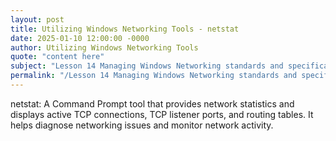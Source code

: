 ```yaml
---
layout: post
title: Utilizing Windows Networking Tools - netstat
date: 2025-01-10 12:00:00 -0000
author: Utilizing Windows Networking Tools
quote: "content here"
subject: "Lesson 14 Managing Windows Networking standards and specifications"
permalink: "/Lesson 14 Managing Windows Networking standards and specifications/Utilizing Windows Networking Tools/Utilizing Windows Networking Tools - netstat"
---
```


netstat: A Command Prompt tool that provides network statistics and displays active TCP connections, TCP listener ports, and routing tables. It helps diagnose networking issues and monitor network activity.
